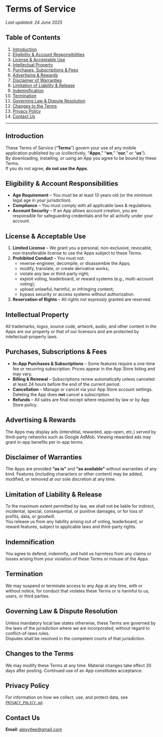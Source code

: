 # Terms of Service
_Last updated: 24 June 2025_

## Table of Contents
1. [Introduction](#introduction)  
2. [Eligibility & Account Responsibilities](#eligibility--account-responsibilities)  
3. [License & Acceptable Use](#license--acceptable-use)  
4. [Intellectual Property](#intellectual-property)  
5. [Purchases, Subscriptions & Fees](#purchases-subscriptions--fees)  
6. [Advertising & Rewards](#advertising--rewards)  
7. [Disclaimer of Warranties](#disclaimer-of-warranties)  
8. [Limitation of Liability & Release](#limitation-of-liability--release)  
9. [Indemnification](#indemnification)  
10. [Termination](#termination)  
11. [Governing Law & Dispute Resolution](#governing-law--dispute-resolution)  
12. [Changes to the Terms](#changes-to-the-terms)  
13. [Privacy Policy](#privacy-policy)  
14. [Contact Us](#contact-us)

---

## Introduction
These Terms of Service (“**Terms**”) govern your use of any mobile application published by us (collectively, “**Apps**,” “**we**,” “**our**,” or “**us**”).  
By downloading, installing, or using an App you agree to be bound by these Terms.  
If you do not agree, **do not use the Apps**.

## Eligibility & Account Responsibilities
- **Age Requirement** – You must be at least 13 years old (or the minimum legal age in your jurisdiction).  
- **Compliance** – You must comply with all applicable laws & regulations.  
- **Account Security** – If an App allows account creation, you are responsible for safeguarding credentials and for all activity under your account.

## License & Acceptable Use
1. **Limited License** – We grant you a personal, non-exclusive, revocable, non-transferable license to use the Apps subject to these Terms.  
2. **Prohibited Conduct** – You must not:  
   - reverse-engineer, decompile, or disassemble the Apps;  
   - modify, translate, or create derivative works;  
   - violate any law or third-party right;  
   - exploit voting, leaderboard, or reward systems (e.g., multi-account voting);  
   - upload unlawful, harmful, or infringing content;  
   - bypass security or access systems without authorization.  
3. **Reservation of Rights** – All rights not expressly granted are reserved.

## Intellectual Property
All trademarks, logos, source code, artwork, audio, and other content in the Apps are our property or that of our licensors and are protected by intellectual-property laws.

## Purchases, Subscriptions & Fees
- **In-App Purchases & Subscriptions** – Some features require a one-time fee or recurring subscription. Prices appear in the App Store listing and may vary.  
- **Billing & Renewal** – Subscriptions renew automatically unless canceled at least 24 hours before the end of the current period.  
- **Cancellation** – Manage or cancel via your App Store account settings. Deleting the App does **not** cancel a subscription.  
- **Refunds** – All sales are final except where required by law or by App Store policy.

## Advertising & Rewards
The Apps may display ads (interstitial, rewarded, app-open, etc.) served by third-party networks such as Google AdMob. Viewing rewarded ads may grant in-app benefits per in-app terms.

## Disclaimer of Warranties
The Apps are provided **“as is”** and **“as available”** without warranties of any kind. Features (including characters or other content) may be added, modified, or removed at our sole discretion at any time.

## Limitation of Liability & Release
To the maximum extent permitted by law, we shall not be liable for indirect, incidental, special, consequential, or punitive damages, or for loss of profits, data, or goodwill.  
You release us from any liability arising out of voting, leaderboard, or reward features, subject to applicable laws and third-party rights.

## Indemnification
You agree to defend, indemnify, and hold us harmless from any claims or losses arising from your violation of these Terms or misuse of the Apps.

## Termination
We may suspend or terminate access to any App at any time, with or without notice, for conduct that violates these Terms or is harmful to us, users, or third parties.

## Governing Law & Dispute Resolution
Unless mandatory local law states otherwise, these Terms are governed by the laws of the jurisdiction where we are incorporated, without regard to conflict-of-laws rules.  
Disputes shall be resolved in the competent courts of that jurisdiction.

## Changes to the Terms
We may modify these Terms at any time. Material changes take effect 30 days after posting. Continued use of an App constitutes acceptance.

## Privacy Policy
For information on how we collect, use, and protect data, see [`PRIVACY_POLICY.md`](./PRIVACY_POLICY.md).

## Contact Us
**Email:** alexytlee@gmail.com
